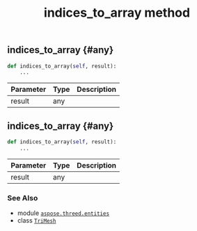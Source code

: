 ﻿---
title: indices_to_array method
second_title: Aspose.3D for Python via .NET API References
description: 
type: docs
weight: 110
url: /python-net/aspose.threed.entities/trimesh/indices_to_array/
is_root: false
---

## indices_to_array {#any}





```python
def indices_to_array(self, result):
    ...
```


| Parameter | Type | Description |
| :- | :- | :- |
| result | any |  |


## indices_to_array {#any}





```python
def indices_to_array(self, result):
    ...
```


| Parameter | Type | Description |
| :- | :- | :- |
| result | any |  |



### See Also
* module [`aspose.threed.entities`](../../)
* class [`TriMesh`](/3d/python-net/aspose.threed.entities/trimesh)

